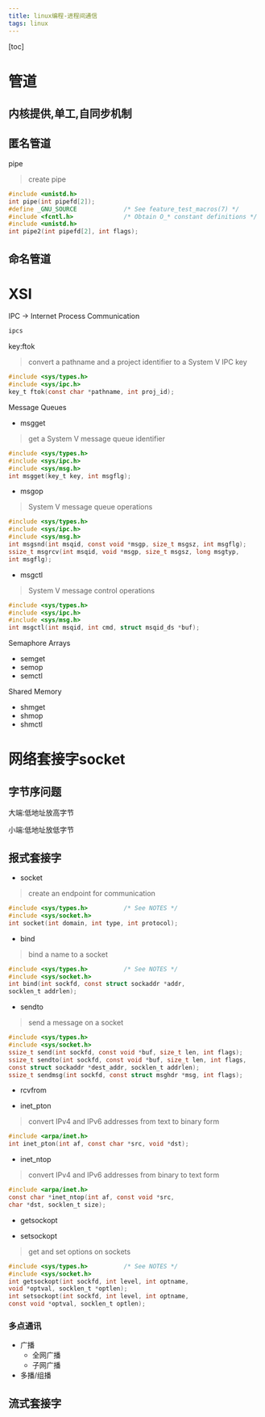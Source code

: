 ```yaml
---
title: linux编程-进程间通信
tags: linux
---
```


[toc]

# 管道

## 内核提供,单工,自同步机制

## 匿名管道

pipe

> create pipe

```c
#include <unistd.h>
int pipe(int pipefd[2]);
#define _GNU_SOURCE             /* See feature_test_macros(7) */
#include <fcntl.h>              /* Obtain O_* constant definitions */
#include <unistd.h>
int pipe2(int pipefd[2], int flags);
```

## 命名管道

# XSI

IPC -> Internet Process Communication

```sh
ipcs
```

key:ftok

>convert  a pathname and a project identifier to a System V IPC key

```c
#include <sys/types.h>
#include <sys/ipc.h>
key_t ftok(const char *pathname, int proj_id);
```

Message Queues

- msgget

> get a System V message queue identifier

```c
#include <sys/types.h>
#include <sys/ipc.h>
#include <sys/msg.h>
int msgget(key_t key, int msgflg);
```

- msgop

> System V message queue operations

```c
#include <sys/types.h>
#include <sys/ipc.h>
#include <sys/msg.h>
int msgsnd(int msqid, const void *msgp, size_t msgsz, int msgflg);
ssize_t msgrcv(int msqid, void *msgp, size_t msgsz, long msgtyp,
int msgflg);
```

- msgctl

> System V message control operations

```c
#include <sys/types.h>
#include <sys/ipc.h>
#include <sys/msg.h>
int msgctl(int msqid, int cmd, struct msqid_ds *buf);
```

Semaphore Arrays

- semget
- semop
- semctl

Shared Memory

- shmget
- shmop
- shmctl

# 网络套接字socket

## 字节序问题

大端:低地址放高字节

小端:低地址放低字节

## 报式套接字

- socket

> create an endpoint for communication

```c
#include <sys/types.h>          /* See NOTES */
#include <sys/socket.h>
int socket(int domain, int type, int protocol);
```

- bind

> bind a name to a socket

```c
#include <sys/types.h>          /* See NOTES */
#include <sys/socket.h>
int bind(int sockfd, const struct sockaddr *addr,
socklen_t addrlen);
```

- sendto

> send a message on a socket

```c
#include <sys/types.h>
#include <sys/socket.h>
ssize_t send(int sockfd, const void *buf, size_t len, int flags);
ssize_t sendto(int sockfd, const void *buf, size_t len, int flags,
const struct sockaddr *dest_addr, socklen_t addrlen);
ssize_t sendmsg(int sockfd, const struct msghdr *msg, int flags);
```

- rcvfrom



- inet_pton

> convert IPv4 and IPv6 addresses from text to binary form

```c
#include <arpa/inet.h>
int inet_pton(int af, const char *src, void *dst);
```

- inet_ntop

> convert IPv4 and IPv6 addresses from binary to text form

```c
#include <arpa/inet.h>
const char *inet_ntop(int af, const void *src,
char *dst, socklen_t size);
```

- getsockopt

- setsockopt

> get and set options on sockets

```c
#include <sys/types.h>          /* See NOTES */
#include <sys/socket.h>
int getsockopt(int sockfd, int level, int optname,
void *optval, socklen_t *optlen);
int setsockopt(int sockfd, int level, int optname,
const void *optval, socklen_t optlen);
```

### 多点通讯

- 广播
  - 全网广播
  - 子网广播
- 多播/组播

## 流式套接字